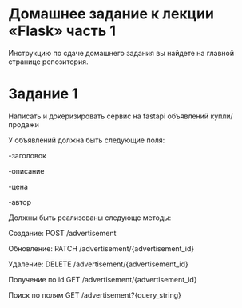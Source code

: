 # Домашнее задание к лекции «Flask» часть 1

Инструкцию по сдаче домашнего задания вы найдете на главной странице репозитория.

# Задание 1

Написать и докеризировать сервис на fastapi объявлений купли/продажи

У объявлений должна быть следующие поля:

-заголовок

-описание

-цена

-автор

Должны быть реализованы следующе методы:

Создание: POST /advertisement 

Обновление: PATCH /advertisement/{advertisement_id}

Удаление: DELETE /advertisement/{advertisement_id}

Получение по id GET  /advertisement/{advertisement_id}

Поиск по полям GET /advertisement?{query_string}

